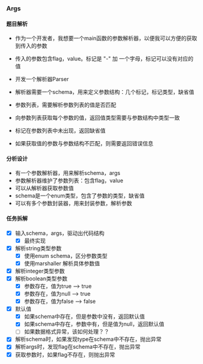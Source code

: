 ### Args

#### 题目解析

* 作为一个开发者，我想要一个main函数的参数解析器，以便我可以方便的获取到传入的参数

* 传入的参数包含flag，value。标记是 "-" 加 一个字母，标记可以没有对应的值
* 开发一个解析器Parser
* 解析器需要一个schema，用来定义参数结构：几个标记，标记类型，缺省值
* 参数列表，需要解析参数列表的值是否匹配
* 向参数列表获取每个参数的值，返回值类型需要与参数结构中类型一致
* 标记在参数列表中未出现，返回缺省值
* 如果获取值的参数与参数结构不匹配，则需要返回错误信息

#### 分析设计
* 有一个参数解析器，用来解析schema，args
* 参数解析器维护了参数列表：包含flag，value
* 可以从解析器获取参数值
* schema是一个enum类型，包含了参数的类型，缺省值
* 可以有多个参数封装器，用来封装参数，解析参数

#### 任务拆解
* [x] 输入schema，args，驱动出代码结构
    * [x] 最终实现
* [x] 解析string类型参数
    * [x] 使用enum schema，区分参数类型
    * [x] 使用marshaller 解析具体参数值
* [x] 解析integer类型参数
* [x] 解析boolean类型参数
    * [x] 参数存在，值为true --> true
    * [x] 参数存在，值为null --> true
    * [x] 参数存在，值为false --> false
* [x] 默认值
    * [x] 如果schema中存在，但是参数中没有，返回默认值
    * [x] 如果schema中存在，参数中有，但是值为null，返回默认值
    * [ ] 如果数据格式异常，该如何处理？？
* [x] 解析schema时，如果发现type在schema中不存在，抛出异常
* [x] 解析args时，发现flag在schema中不存在，抛出异常
* [x] 获取参数时，如果flag不存在，则抛出异常